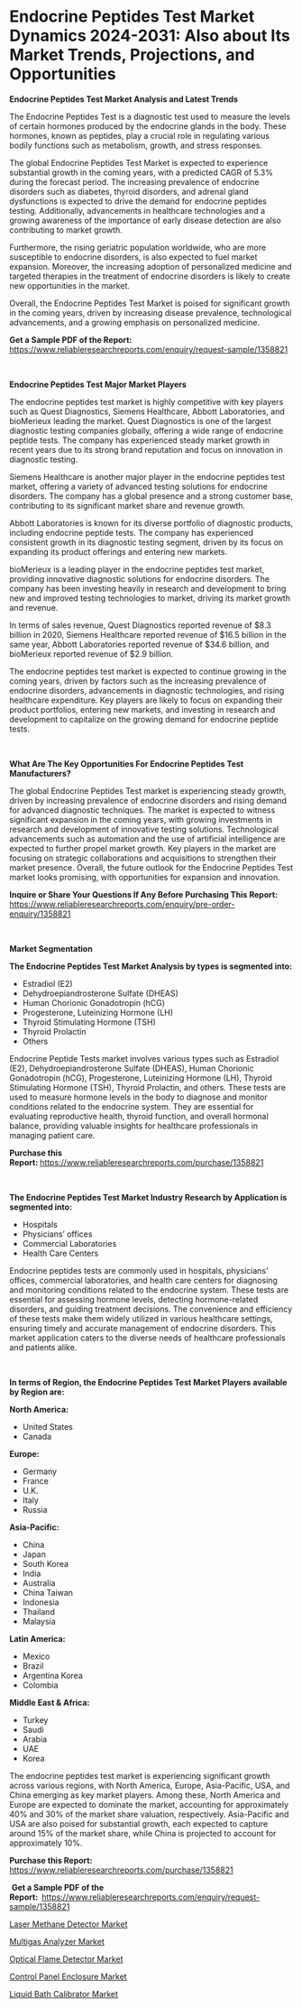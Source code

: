 <p><h1>Endocrine Peptides Test Market Dynamics 2024-2031: Also about Its Market Trends, Projections, and Opportunities</h1></p><p><strong>Endocrine Peptides Test Market Analysis and Latest Trends</strong></p>
<p><p>The Endocrine Peptides Test is a diagnostic test used to measure the levels of certain hormones produced by the endocrine glands in the body. These hormones, known as peptides, play a crucial role in regulating various bodily functions such as metabolism, growth, and stress responses.</p><p>The global Endocrine Peptides Test Market is expected to experience substantial growth in the coming years, with a predicted CAGR of 5.3% during the forecast period. The increasing prevalence of endocrine disorders such as diabetes, thyroid disorders, and adrenal gland dysfunctions is expected to drive the demand for endocrine peptides testing. Additionally, advancements in healthcare technologies and a growing awareness of the importance of early disease detection are also contributing to market growth.</p><p>Furthermore, the rising geriatric population worldwide, who are more susceptible to endocrine disorders, is also expected to fuel market expansion. Moreover, the increasing adoption of personalized medicine and targeted therapies in the treatment of endocrine disorders is likely to create new opportunities in the market.</p><p>Overall, the Endocrine Peptides Test Market is poised for significant growth in the coming years, driven by increasing disease prevalence, technological advancements, and a growing emphasis on personalized medicine.</p></p>
<p><strong>Get a Sample PDF of the Report:&nbsp;</strong> <a href="https://www.reliableresearchreports.com/enquiry/request-sample/1358821">https://www.reliableresearchreports.com/enquiry/request-sample/1358821</a></p>
<p>&nbsp;</p>
<p><strong>Endocrine Peptides Test Major Market Players</strong></p>
<p><p>The endocrine peptides test market is highly competitive with key players such as Quest Diagnostics, Siemens Healthcare, Abbott Laboratories, and bioMerieux leading the market. Quest Diagnostics is one of the largest diagnostic testing companies globally, offering a wide range of endocrine peptide tests. The company has experienced steady market growth in recent years due to its strong brand reputation and focus on innovation in diagnostic testing.</p><p>Siemens Healthcare is another major player in the endocrine peptides test market, offering a variety of advanced testing solutions for endocrine disorders. The company has a global presence and a strong customer base, contributing to its significant market share and revenue growth.</p><p>Abbott Laboratories is known for its diverse portfolio of diagnostic products, including endocrine peptide tests. The company has experienced consistent growth in its diagnostic testing segment, driven by its focus on expanding its product offerings and entering new markets.</p><p>bioMerieux is a leading player in the endocrine peptides test market, providing innovative diagnostic solutions for endocrine disorders. The company has been investing heavily in research and development to bring new and improved testing technologies to market, driving its market growth and revenue.</p><p>In terms of sales revenue, Quest Diagnostics reported revenue of $8.3 billion in 2020, Siemens Healthcare reported revenue of $16.5 billion in the same year, Abbott Laboratories reported revenue of $34.6 billion, and bioMerieux reported revenue of $2.9 billion.</p><p>The endocrine peptides test market is expected to continue growing in the coming years, driven by factors such as the increasing prevalence of endocrine disorders, advancements in diagnostic technologies, and rising healthcare expenditure. Key players are likely to focus on expanding their product portfolios, entering new markets, and investing in research and development to capitalize on the growing demand for endocrine peptide tests.</p></p>
<p>&nbsp;</p>
<p><strong>What Are The Key Opportunities For Endocrine Peptides Test Manufacturers?</strong></p>
<p><p>The global Endocrine Peptides Test market is experiencing steady growth, driven by increasing prevalence of endocrine disorders and rising demand for advanced diagnostic techniques. The market is expected to witness significant expansion in the coming years, with growing investments in research and development of innovative testing solutions. Technological advancements such as automation and the use of artificial intelligence are expected to further propel market growth. Key players in the market are focusing on strategic collaborations and acquisitions to strengthen their market presence. Overall, the future outlook for the Endocrine Peptides Test market looks promising, with opportunities for expansion and innovation.</p></p>
<p><strong>Inquire or Share Your Questions If Any Before Purchasing This Report:</strong> <a href="https://www.reliableresearchreports.com/enquiry/pre-order-enquiry/1358821">https://www.reliableresearchreports.com/enquiry/pre-order-enquiry/1358821</a></p>
<p>&nbsp;</p>
<p><strong>Market Segmentation</strong></p>
<p><strong>The Endocrine Peptides Test Market Analysis by types is segmented into:</strong></p>
<p><ul><li>Estradiol (E2)</li><li>Dehydroepiandrosterone Sulfate (DHEAS)</li><li>Human Chorionic Gonadotropin (hCG)</li><li>Progesterone, Luteinizing Hormone (LH)</li><li>Thyroid Stimulating Hormone (TSH)</li><li>Thyroid Prolactin</li><li>Others</li></ul></p>
<p><p>Endocrine Peptide Tests market involves various types such as Estradiol (E2), Dehydroepiandrosterone Sulfate (DHEAS), Human Chorionic Gonadotropin (hCG), Progesterone, Luteinizing Hormone (LH), Thyroid Stimulating Hormone (TSH), Thyroid Prolactin, and others. These tests are used to measure hormone levels in the body to diagnose and monitor conditions related to the endocrine system. They are essential for evaluating reproductive health, thyroid function, and overall hormonal balance, providing valuable insights for healthcare professionals in managing patient care.</p></p>
<p><strong>Purchase this Report:&nbsp;</strong><a href="https://www.reliableresearchreports.com/purchase/1358821">https://www.reliableresearchreports.com/purchase/1358821</a></p>
<p>&nbsp;</p>
<p><strong>The Endocrine Peptides Test Market Industry Research by Application is segmented into:</strong></p>
<p><ul><li>Hospitals</li><li>Physicians’ offices</li><li>Commercial Laboratories</li><li>Health Care Centers</li></ul></p>
<p><p>Endocrine peptides tests are commonly used in hospitals, physicians' offices, commercial laboratories, and health care centers for diagnosing and monitoring conditions related to the endocrine system. These tests are essential for assessing hormone levels, detecting hormone-related disorders, and guiding treatment decisions. The convenience and efficiency of these tests make them widely utilized in various healthcare settings, ensuring timely and accurate management of endocrine disorders. This market application caters to the diverse needs of healthcare professionals and patients alike.</p></p>
<p>&nbsp;</p>
<p><strong>In terms of Region, the Endocrine Peptides Test Market Players available by Region are:</strong></p>
<p>
    <p> <strong> North America: </strong>
        <ul>
            <li>United States</li>
            <li>Canada</li>
        </ul>
        </p> 
    <p> <strong> Europe: </strong>
        <ul>
            <li>Germany</li>
            <li>France</li>
            <li>U.K.</li>
            <li>Italy</li>
            <li>Russia</li>
        </ul>
        </p> 
    <p> <strong> Asia-Pacific: </strong>
        <ul>
            <li>China</li>
            <li>Japan</li>
            <li>South Korea</li>
            <li>India</li>
            <li>Australia</li>
            <li>China Taiwan</li>
            <li>Indonesia</li>
            <li>Thailand</li>
            <li>Malaysia</li>
        </ul>
        </p> 
    <p> <strong> Latin America: </strong>
        <ul>
            <li>Mexico</li>
            <li>Brazil</li>
            <li>Argentina Korea</li>
            <li>Colombia</li>
        </ul>
        </p> 
    <p> <strong> Middle East & Africa: </strong>
        <ul>
            <li>Turkey</li>
            <li>Saudi</li>
            <li>Arabia</li>
            <li>UAE</li>
            <li>Korea</li>
        </ul>
    </p>
    </p>
<p><p>The endocrine peptides test market is experiencing significant growth across various regions, with North America, Europe, Asia-Pacific, USA, and China emerging as key market players. Among these, North America and Europe are expected to dominate the market, accounting for approximately 40% and 30% of the market share valuation, respectively. Asia-Pacific and USA are also poised for substantial growth, each expected to capture around 15% of the market share, while China is projected to account for approximately 10%.</p></p>
<p><strong>Purchase this Report: </strong><a href="https://www.reliableresearchreports.com/purchase/1358821">https://www.reliableresearchreports.com/purchase/1358821</a></p>
<p>&nbsp;<strong>Get a Sample PDF of the Report:&nbsp;&nbsp;</strong><a href="https://www.reliableresearchreports.com/enquiry/request-sample/1358821">https://www.reliableresearchreports.com/enquiry/request-sample/1358821</a></p>
<p><strong></strong></p>
<p><p><a href="https://medium.com/@eltaroberts14/laser-methane-detector-market-insight-market-trends-growth-forecasted-from-2024-to-2031-5a258edd5edc">Laser Methane Detector Market</a></p><p><a href="https://medium.com/@dolorestoy4545/multigas-analyzer-market-furnishes-information-on-market-share-market-trends-and-market-growth-0a90c9c66e8d">Multigas Analyzer Market</a></p><p><a href="https://medium.com/@eltaroberts14/decoding-optical-flame-detector-market-metrics-market-share-trends-and-growth-patterns-f1bda6deef5a">Optical Flame Detector Market</a></p><p><a href="https://medium.com/@dolorestoy4545/analyzing-control-panel-enclosure-market-global-industry-perspective-and-forecast-2024-to-2031-b6d650099a13">Control Panel Enclosure Market</a></p><p><a href="https://medium.com/@dolorestoy4545/liquid-bath-calibrator-market-analysis-its-cagr-market-segmentation-and-global-industry-overview-10ae2b4ad448">Liquid Bath Calibrator Market</a></p></p>
